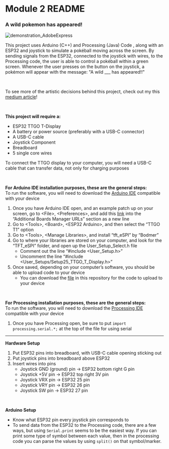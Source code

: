 # Module 2 README

### A wild pokemon has appeared!

![demonstration_AdobeExpress](https://user-images.githubusercontent.com/83284749/235323359-2ce55934-bbd9-469e-a548-467880119154.gif)

This project uses Arduino (C++) and Processing (Java) Code , along with an ESP32 and joystick to simulate a pokéball moving across the screen. By sending signals from the ESP32, connected to the joystick with wires, to the Processing code, the user is able to control a pokéball within a green screen. Whenever the user presses on the button on the joystick, a pokémon will appear with the message: "A wild ___ has appeared!!"

<br />

To see more of the artistic decisions behind this project, check out my this [medium article](https://medium.com/@elaine.su/coms-3930-creative-embedded-systems-module-2-blog-21320a47a130)!

<br />

**This project will require a:** 
- ESP32 TTGO T-Display
- A battery or power source (preferably with a USB-C connector)
- A USB-C cable
- Joystick Component
- Breadboard
- 5 single core wires

To connect the TTGO display to your computer, you will need a USB-C cable that can transfer data, not only for charging purposes

<br />

**For Arduino IDE installation purposes, these are the general steps:**
<br />
To run the software, you will need to download the [Arduino IDE](https://www.arduino.cc/en/software) compatible with your device
1. Once you have Arduino IDE open, and an example patch up on your screen, go to \<File\>, \<Preferences\>, and add this [link](https://dl.espressif.com/dl/package_esp32_index.json) into the “Additional Boards Manager URLs” section as a new line
2. Go to \<Tools\>, \<Board\>, \<ESP32 Arduino\>, and then select the “TTGO T1” option
3. Go to \<Tools\>, \<Manage Libraries\>, and install “tft_eSPI” by “Bodmer”
4. Go to where your libraries are stored on your computer, and look for the “TFT_eSPI” folder, and open up the User_Setup_Select.h file
    - Comment out the line “#include <User_Setup.h>”
    - Uncomment the line “#include <User_Setups/Setup25_TTGO_T_Display.h>”
5. Once saved, depending on your computer’s software, you should be able to upload code to your device
    - You can download the [file](/module2.ino) in this repository for the code to upload to your device
  
<br />

**For Processing installation purposes, these are the general steps:**
<br />
To run the software, you will need to download the [Processing IDE](https://processing.org/download/) compatible with your device
1. Once you have Processing open, be sure to put `import processing.serial.*;` at the top of the file for using serial

---------------------

**Hardware Setup**
1. Put ESP32 pins into breadboard, with USB-C cable opening sticking out
2. Put joystick pins into breadboard above ESP32
3. Insert wires into pins
    - Joystick GND (ground) pin -> ESP32 bottom right G pin
    - Joystick +5V pin -> ESP32 top right 3V pin
    - Joystick VRX pin -> ESP32 25 pin
    - Joystick VRY pin -> ESP32 26 pin
    - Joystick SW pin -> ESP32 27 pin

<br />

**Arduino Setup**
- Know what ESP32 pin every joystick pin corresponds to
- To send data from the ESP32 to the Processing code, there are a few ways, but using `Serial.print` seems to be the easiest way. If you can print some type of symbol between each value, then in the processing code you can parse the values by using `split()` on that symbol/marker. 



